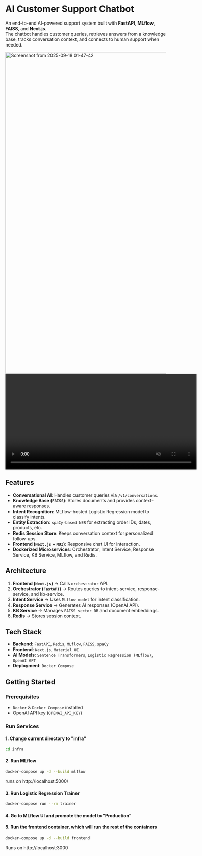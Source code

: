 # AI Customer Support Chatbot  

An end-to-end AI-powered support system built with **FastAPI**, **MLflow**, **FAISS**, and **Next.js**.  
The chatbot handles customer queries, retrieves answers from a knowledge base, tracks conversation context, and connects to human support when needed.

<img width="1856" height="1007" alt="Screenshot from 2025-09-18 01-47-42" src="https://github.com/user-attachments/assets/053d045e-d312-49ef-b810-be21973c0fa1" />
<video src="https://github.com/user-attachments/assets/51b0335f-84f8-4342-a422-5b7ed1636ca2" autoplay muted loop controls width="600"></video>

## Features  
- **Conversational AI**: Handles customer queries via `/v1/conversations`.  
- **Knowledge Base (`FAISS`)**: Stores documents and provides context-aware responses.  
- **Intent Recognition**: MLflow-hosted Logistic Regression model to classify intents.  
- **Entity Extraction**: `spaCy-based NER` for extracting order IDs, dates, products, etc.  
- **Redis Session Store**: Keeps conversation context for personalized follow-ups.  
- **Frontend (`Next.js` + `MUI`)**: Responsive chat UI for interaction.  
- **Dockerized Microservices**: Orchestrator, Intent Service, Response Service, KB Service, MLflow, and Redis.  

## Architecture  
1. **Frontend (`Next.js`)** → Calls `orchestrator` API.  
2. **Orchestrator (`FastAPI`)** → Routes queries to intent-service, response-service, and kb-service.  
3. **Intent Service** → Uses `MLflow model` for intent classification.  
4. **Response Service** → Generates AI responses (OpenAI API).  
5. **KB Service** → Manages `FAISS vector DB` and document embeddings.  
6. **Redis** → Stores session context.  

## Tech Stack  
- **Backend**: `FastAPI`, `Redis`, `MLflow`, `FAISS`, `spaCy`  
- **Frontend**: `Next.js`, `Material UI`  
- **AI Models**: `Sentence Transformers`, `Logistic Regression (MLflow)`, `OpenAI GPT`  
- **Deployment**: `Docker Compose` 

## Getting Started  
### Prerequisites  
- `Docker` & `Docker Compose` installed  
- OpenAI API key (`OPENAI_API_KEY`)  

### Run Services
#### 1. Change current directory to "infra"
```bash
cd infra
```
#### 2. Run MLflow
```bash
docker-compose up -d --build mlflow
```
runs on http://localhost:5000/

#### 3. Run Logistic Regression Trainer
```bash
docker-compose run --rm trainer
```

#### 4. Go to MLflow UI and promote the model to "Production"

#### 5. Run the frontend container, which will run the rest of the containers
```bash
docker-compose up -d --build frontend
```
Runs on http://localhost:3000
